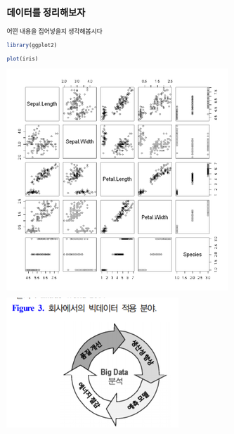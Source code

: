 
## 데이터를 정리해보자 

어떤 내용을 집어넣을지 생각해봅시다


```R
library(ggplot2)
```


```R
plot(iris)
```


![png](output_2_0.png)


![image](555.png)

